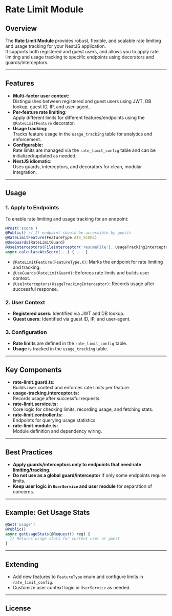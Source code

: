 # Rate Limit Module

## Overview

The **Rate Limit Module** provides robust, flexible, and scalable rate limiting and usage tracking for your NestJS application.  
It supports both registered and guest users, and allows you to apply rate limiting and usage tracking to specific endpoints using decorators and guards/interceptors.

---

## Features

- **Multi-factor user context:**  
  Distinguishes between registered and guest users using JWT, DB lookup, guest ID, IP, and user-agent.
- **Per-feature rate limiting:**  
  Apply different limits for different features/endpoints using the `@RateLimitFeature` decorator.
- **Usage tracking:**  
  Tracks feature usage in the `usage_tracking` table for analytics and enforcement.
- **Configurable:**  
  Rate limits are managed via the `rate_limit_config` table and can be initialized/updated as needed.
- **NestJS idiomatic:**  
  Uses guards, interceptors, and decorators for clean, modular integration.

---

## Usage

### 1. **Apply to Endpoints**

To enable rate limiting and usage tracking for an endpoint:

```typescript
@Post('score')
@Public() // If endpoint should be accessible by guests
@RateLimitFeature(FeatureType.ATS_SCORE)
@UseGuards(RateLimitGuard)
@UseInterceptors(FileInterceptor('resumeFile'), UsageTrackingInterceptor)
async calculateAtsScore(...) { ... }
```

- `@RateLimitFeature(FeatureType.X)`: Marks the endpoint for rate limiting and tracking.
- `@UseGuards(RateLimitGuard)`: Enforces rate limits and builds user context.
- `@UseInterceptors(UsageTrackingInterceptor)`: Records usage after successful response.

### 2. **User Context**

- **Registered users:** Identified via JWT and DB lookup.
- **Guest users:** Identified via guest ID, IP, and user-agent.

### 3. **Configuration**

- **Rate limits** are defined in the `rate_limit_config` table.
- **Usage** is tracked in the `usage_tracking` table.

---

## Key Components

- **rate-limit.guard.ts:**  
  Builds user context and enforces rate limits per feature.
- **usage-tracking.interceptor.ts:**  
  Records usage after successful requests.
- **rate-limit.service.ts:**  
  Core logic for checking limits, recording usage, and fetching stats.
- **rate-limit.controller.ts:**  
  Endpoints for querying usage statistics.
- **rate-limit.module.ts:**  
  Module definition and dependency wiring.

---

## Best Practices

- **Apply guards/interceptors only to endpoints that need rate limiting/tracking.**
- **Do not use as a global guard/interceptor** if only some endpoints require limits.
- **Keep user logic in `UserService` and user module** for separation of concerns.

---

## Example: Get Usage Stats

```typescript
@Get('usage')
@Public()
async getUsageStats(@Request() req) {
  // Returns usage stats for current user or guest
}
```

---

## Extending

- Add new features to `FeatureType` enum and configure limits in `rate_limit_config`.
- Customize user context logic in `UserService` as needed.

---

## License